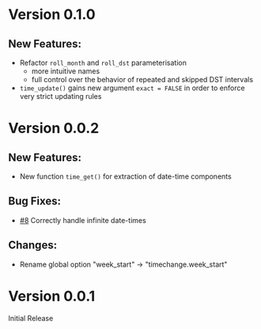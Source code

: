 Version 0.1.0
=============

## New Features:

 * Refactor `roll_month` and `roll_dst` parameterisation
   + more intuitive names
   + full control over the behavior of repeated and skipped DST intervals
 * `time_update()` gains new argument `exact = FALSE` in order to enforce very strict updating rules

Version 0.0.2
=============

## New Features:

 - New function `time_get()` for extraction of date-time components

## Bug Fixes:

 - [#8](https://github.com/vspinu/timechange/issues/8) Correctly handle infinite date-times

## Changes:

 - Rename global option "week_start" -> "timechange.week_start"

Version 0.0.1
=============

Initial Release
